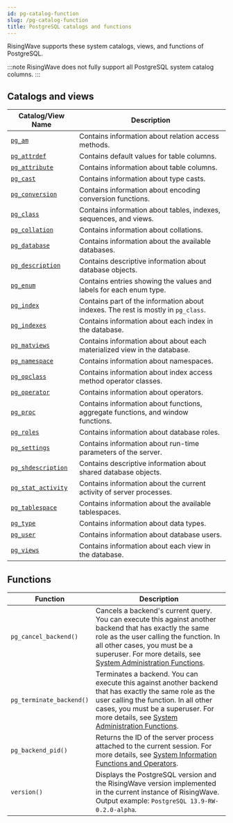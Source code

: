 ```yaml
---
id: pg-catalog-function
slug: /pg-catalog-function
title: PostgreSQL catalogs and functions
---
```

RisingWave supports these system catalogs, views, and functions of PostgreSQL.

:::note
RisingWave does not fully support all PostgreSQL system catalog columns.
:::

## Catalogs and views

| Catalog/View Name | Description |
| --- | --- |
| [`pg_am`](https://www.postgresql.org/docs/current/catalog-pg-am.html) | Contains information about relation access methods. |
| [`pg_attrdef`](https://www.postgresql.org/docs/current/catalog-pg-attrdef.html) | Contains default values for table columns. |
| [`pg_attribute`](https://www.postgresql.org/docs/current/catalog-pg-attribute.html) | Contains information about table columns.|
| [`pg_cast`](https://www.postgresql.org/docs/current/catalog-pg-cast.html) | Contains information about type casts. |
| [`pg_conversion`](https://www.postgresql.org/docs/current/catalog-pg-conversion.html) | Contains information about encoding conversion functions. |
| [`pg_class`](https://www.postgresql.org/docs/current/catalog-pg-class.html) | Contains information about tables, indexes, sequences, and views. |
| [`pg_collation`](https://www.postgresql.org/docs/current/catalog-pg-collation.html) | Contains information about collations. |
| [`pg_database`](https://www.postgresql.org/docs/current/catalog-pg-database.html) | Contains information about the available databases. |
| [`pg_description`](https://www.postgresql.org/docs/current/catalog-pg-description.html) | Contains descriptive information about database objects. |
| [`pg_enum`](https://www.postgresql.org/docs/current/catalog-pg-enum.html) | Contains entries showing the values and labels for each enum type.|
| [`pg_index`](https://www.postgresql.org/docs/current/catalog-pg-index.html) | Contains part of the information about indexes. The rest is mostly in `pg_class`. |
| [`pg_indexes`](https://www.postgresql.org/docs/current/view-pg-indexes.html) | Contains information about each index in the database.|
| [`pg_matviews`](https://www.postgresql.org/docs/current/view-pg-matviews.html) | Contains information about about each materialized view in the database. |
| [`pg_namespace`](https://www.postgresql.org/docs/current/catalog-pg-namespace.html) | Contains information about namespaces.|
| [`pg_opclass`](https://www.postgresql.org/docs/current/catalog-pg-opclass.html) | Contains information about index access method operator classes. |
| [`pg_operator`](https://www.postgresql.org/docs/current/catalog-pg-operator.html) | Contains information about operators. |
| [`pg_proc`](https://www.postgresql.org/docs/current/catalog-pg-proc.html)|Contains information about functions, aggregate functions, and window functions. |
| [`pg_roles`](https://www.postgresql.org/docs/current/view-pg-roles.html) | Contains information about database roles. |
| [`pg_settings`](https://www.postgresql.org/docs/current/view-pg-settings.html) | Contains information about run-time parameters of the server.|
| [`pg_shdescription`](https://www.postgresql.org/docs/current/catalog-pg-shdescription.html) | Contains descriptive information about shared database objects. |
| [`pg_stat_activity`](https://www.postgresql.org/docs/current/monitoring-stats.html#MONITORING-PG-STAT-ACTIVITY-VIEW) | Contains information about the current activity of server processes. |
| [`pg_tablespace`](https://www.postgresql.org/docs/current/catalog-pg-tablespace.html) | Contains information about the available tablespaces.|
| [`pg_type`](https://www.postgresql.org/docs/current/catalog-pg-type.html) | Contains information about data types. |
| [`pg_user`](https://www.postgresql.org/docs/current/view-pg-user.html) | Contains information about database users. |
| [`pg_views`](https://www.postgresql.org/docs/current/view-pg-views.html) | Contains information about each view in the database. |

## Functions

|Function|Description|
|---|---|
|`pg_cancel_backend()`|Cancels a backend's current query. You can execute this against another backend that has exactly the same role as the user calling the function. In all other cases, you must be a superuser. For more details, see [System Administration Functions](https://www.postgresql.org/docs/current/functions-admin.html).|
|`pg_terminate_backend()`| Terminates a backend. You can execute this against another backend that has exactly the same role as the user calling the function. In all other cases, you must be a superuser. For more details, see [System Administration Functions](https://www.postgresql.org/docs/current/functions-admin.html).|
|`pg_backend_pid()`| Returns the ID of the server process attached to the current session. For more details, see [System Information Functions and Operators](https://www.postgresql.org/docs/current/functions-info.html).|
|`version()` | Displays the PostgreSQL version and the RisingWave version implemented in the current instance of RisingWave. Output example: `PostgreSQL 13.9-RW-0.2.0-alpha`.|

